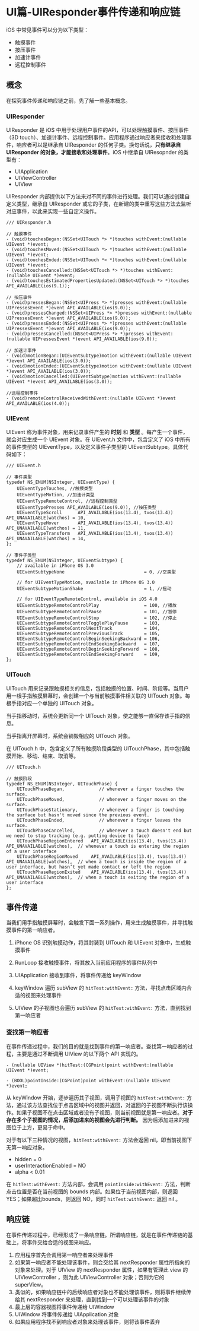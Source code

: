 # UI篇-UIResponder事件传递和响应链

iOS 中常见事件可以分为以下类型：

* 触摸事件
* 按压事件
* 加速计事件
* 远程控制事件

## 概念

在探究事件传递和响应链之前，先了解一些基本概念。

### UIResponder

UIResponder 是 iOS 中用于处理用户事件的API，可以处理触摸事件、按压事件（3D touch）、加速计事件、远程控制事件。应用程序通过响应者来接收和处理事件，响应者可以是继承自 UIResponder 的任何子类。换句话说，**只有继承自 UIResponder 的对象，才能接收和处理事件**。iOS 中继承自 UIResopnder 的类型有：

* UIApplication
* UIViewController
* UIView

UIResponder 内部提供以下方法来对不同的事件进行处理。我们可以通过创建自定义类型，继承自 UIResponder 或它的子类，在新建的类中重写这些方法去监听对应事件，以此来实现一些自定义操作。

```objc
/// UIResponder.h

// 触摸事件
- (void)touchesBegan:(NSSet<UITouch *> *)touches withEvent:(nullable UIEvent *)event;
- (void)touchesMoved:(NSSet<UITouch *> *)touches withEvent:(nullable UIEvent *)event;
- (void)touchesEnded:(NSSet<UITouch *> *)touches withEvent:(nullable UIEvent *)event;
- (void)touchesCancelled:(NSSet<UITouch *> *)touches withEvent:(nullable UIEvent *)event;
- (void)touchesEstimatedPropertiesUpdated:(NSSet<UITouch *> *)touches API_AVAILABLE(ios(9.1));

// 按压事件
- (void)pressesBegan:(NSSet<UIPress *> *)presses withEvent:(nullable UIPressesEvent *)event API_AVAILABLE(ios(9.0));
- (void)pressesChanged:(NSSet<UIPress *> *)presses withEvent:(nullable UIPressesEvent *)event API_AVAILABLE(ios(9.0));
- (void)pressesEnded:(NSSet<UIPress *> *)presses withEvent:(nullable UIPressesEvent *)event API_AVAILABLE(ios(9.0));
- (void)pressesCancelled:(NSSet<UIPress *> *)presses withEvent:(nullable UIPressesEvent *)event API_AVAILABLE(ios(9.0));

// 加速计事件
- (void)motionBegan:(UIEventSubtype)motion withEvent:(nullable UIEvent *)event API_AVAILABLE(ios(3.0));
- (void)motionEnded:(UIEventSubtype)motion withEvent:(nullable UIEvent *)event API_AVAILABLE(ios(3.0));
- (void)motionCancelled:(UIEventSubtype)motion withEvent:(nullable UIEvent *)event API_AVAILABLE(ios(3.0));

//远程控制事件
- (void)remoteControlReceivedWithEvent:(nullable UIEvent *)event API_AVAILABLE(ios(4.0));
```

### UIEvent

UIEvent 称为事件对象，用来记录事件产生的 **时刻** 和 **类型** 。每产生一个事件，就会对应生成一个 UIEvent 对象。在 UIEvent.h 文件中，包含定义了 iOS 中所有的事件类型的 UIEventType，以及定义事件子类型的 UIEventSubtype。具体代码如下：

```objc
/// UIEvent.h

// 事件类型
typedef NS_ENUM(NSInteger, UIEventType) {
    UIEventTypeTouches, //触摸类型
    UIEventTypeMotion, //加速计类型
    UIEventTypeRemoteControl, //远程控制类型
    UIEventTypePresses API_AVAILABLE(ios(9.0)), //按压类型
    UIEventTypeScroll      API_AVAILABLE(ios(13.4), tvos(13.4)) API_UNAVAILABLE(watchos) = 10,
    UIEventTypeHover       API_AVAILABLE(ios(13.4), tvos(13.4)) API_UNAVAILABLE(watchos) = 11,
    UIEventTypeTransform   API_AVAILABLE(ios(13.4), tvos(13.4)) API_UNAVAILABLE(watchos) = 14,
};

// 事件子类型
typedef NS_ENUM(NSInteger, UIEventSubtype) {
    // available in iPhone OS 3.0
    UIEventSubtypeNone                              = 0, //空类型
    
    // for UIEventTypeMotion, available in iPhone OS 3.0
    UIEventSubtypeMotionShake                       = 1, //摇动
    
    // for UIEventTypeRemoteControl, available in iOS 4.0
    UIEventSubtypeRemoteControlPlay                 = 100, //播放
    UIEventSubtypeRemoteControlPause                = 101, //暂停
    UIEventSubtypeRemoteControlStop                 = 102, //停止
    UIEventSubtypeRemoteControlTogglePlayPause      = 103,
    UIEventSubtypeRemoteControlNextTrack            = 104,
    UIEventSubtypeRemoteControlPreviousTrack        = 105,
    UIEventSubtypeRemoteControlBeginSeekingBackward = 106,
    UIEventSubtypeRemoteControlEndSeekingBackward   = 107,
    UIEventSubtypeRemoteControlBeginSeekingForward  = 108,
    UIEventSubtypeRemoteControlEndSeekingForward    = 109,
};
```

### UITouch

UITouch 用来记录跟触摸相关的信息，包括触摸的位置、时间、阶段等。当用户用一根手指触摸屏幕时，会创建一个与当前触摸事件相关联的 UITouch 对象。每根手指对应一个单独的 UITouch 对象。

当手指移动时，系统会更新同一个 UITouch 对象，使之能够一直保存该手指的信息。

当手指离开屏幕时，系统会销毁相应的 UITouch 对象。

在 UITouch.h 中，包含定义了所有触摸阶段类型的 UITouchPhase，其中包括触摸开始、移动、结束、取消等。

```objc
/// UITouch.h

// 触摸阶段
typedef NS_ENUM(NSInteger, UITouchPhase) {
    UITouchPhaseBegan,             // whenever a finger touches the surface.
    UITouchPhaseMoved,             // whenever a finger moves on the surface.
    UITouchPhaseStationary,        // whenever a finger is touching the surface but hasn't moved since the previous event.
    UITouchPhaseEnded,             // whenever a finger leaves the surface.
    UITouchPhaseCancelled,         // whenever a touch doesn't end but we need to stop tracking (e.g. putting device to face)
    UITouchPhaseRegionEntered   API_AVAILABLE(ios(13.4), tvos(13.4)) API_UNAVAILABLE(watchos),  // whenever a touch is entering the region of a user interface
    UITouchPhaseRegionMoved     API_AVAILABLE(ios(13.4), tvos(13.4)) API_UNAVAILABLE(watchos),  // when a touch is inside the region of a user interface, but hasn’t yet made contact or left the region
    UITouchPhaseRegionExited    API_AVAILABLE(ios(13.4), tvos(13.4)) API_UNAVAILABLE(watchos),  // when a touch is exiting the region of a user interface
};
```

## 事件传递

当我们用手指触摸屏幕时，会触发下面一系列操作，用来生成触摸事件，并寻找触摸事件的第一响应者。

1. iPhone OS 识别触摸动作，将其封装到 UITouch 和 UIEvent 对象中，生成触摸事件

2. RunLoop 接收触摸事件，将其放入当前应用程序的事件队列中

3. UIApplication 接收到事件，将事件传递给 keyWindow

4. keyWindow 遍历 subView 的 `hitTest:withEvent:` 方法，寻找点击区域内合适的视图来处理事件

5. UIView 的子视图也会遍历 subView 的 `hitTest:withEvent:` 方法，直到找到第一响应者

### 查找第一响应者

在事件传递过程中，我们的目的就是找到事件的第一响应者。查找第一响应者的过程，主要是通过不断调用 UIView 的以下两个 API 实现的。

```objc
- (nullable UIView *)hitTest:(CGPoint)point withEvent:(nullable UIEvent *)event;

- (BOOL)pointInside:(CGPoint)point withEvent:(nullable UIEvent *)event;
```

从 keyWindow 开始，逐步遍历其子视图，调用子视图的 `hitTest:withEvent:` 方法，通过该方法查找位于点击区域中的视图并返回，对返回的子视图不断执行该操作。如果子视图不在点击区域或者没有子视图，则当前视图就是第一响应者。**对于存在多个子视图的情况，后添加进来的视图会先进行判断。** 因为后添加进来的视图位于上方，更易于命中。

对于有以下三种情况的视图，`hitTest:withEvent:` 方法会返回 nil，即当前视图下无第一响应对象。

* hidden = 0
* userInteractionEnabled = NO
* alpha < 0.01

在 `hitTest:withEvent:` 方法内部，会调用 `pointInside:withEvent:` 方法，判断点击位置是否在当前视图的 bounds 内部。如果位于当前视图内部，则返回 YES；如果超出bounds，则返回 NO，同时 `hitTest:withEvent:` 返回 nil 。

## 响应链

在事件传递过程中，已经形成了一条响应链。所谓响应链，就是在事件传递链的基础上，将事件交给合适的视图来响应。

1. 应用程序首先会调用第一响应者来处理事件
2. 如果第一响应者不能处理该事件，则会交给其 nextResponder 属性所指向的对象来处理。对于 UIView 的 nextResponder 属性，如果有管理此 view 的 UIViewController ，则为此 UIViewController 对象；否则为它的 superView。
3. 类似的，如果响应链中的后续响应者对象也不能处理该事件，则将事件继续传给其 nextResponder 来处理，直到找到一个可以处理该事件的对象
4. 最上层的容器视图将事件传递给 UIWindow
5. UIWindow 将事件传递给 UIApplication 对象
6. 如果应用程序找不到响应者对象来处理该事件，则将该事件丢弃

